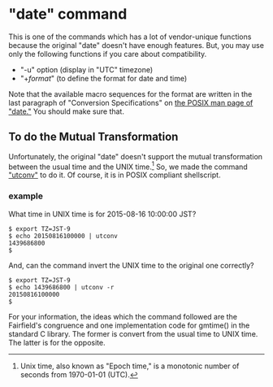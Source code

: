 # "date" command

This is one of the commands which has a lot of vendor-unique functions because the original "date" doesn't have enough features. But, you may use only the following functions if you care about compatibility.

* "-u" option (display in "UTC" timezone)
* "+*format*" (to define the format for date and time)

Note that the available macro sequences for the format are written in the last paragraph of "Conversion Specifications" on [the POSIX man page of "date."](https://pubs.opengroup.org/onlinepubs/9699919799/utilities/date.html) You should make sure that.

## To do the Mutual Transformation

Unfortunately, the original "date" doesn't support the mutual transformation between the usual time and the UNIX time.[^unittime] So, we made the command ["utconv"](https://github.com/ShellShoccar-jpn/misc-tools/blob/master/utconv) to do it. Of course, it is in POSIX compliant shellscript.

### example

What time in UNIX time is for 2015-08-16 10:00:00 JST?

```
$ export TZ=JST-9
$ echo 20150816100000 | utconv
1439686800
$
```

And, can the command invert the UNIX time to the original one correctly?

```
$ export TZ=JST-9
$ echo 1439686800 | utconv -r
20150816100000
$
```

For your information, the ideas which the command followed are the Fairfield's congruence and one implementation code for gmtime() in the standard C library. The former is convert from the usual time to UNIX time. The latter is for the opposite.

[^unittime]: Unix time, also known as "Epoch time," is a monotonic number of seconds from 1970-01-01 (UTC).
